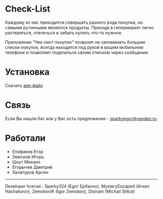 # Check-List
Каждому из нас приходится совершать разного рода покупки, но самыми рутинными являются продукты. Приходя в гипермаркет легко растеряться, отвлечься и забыть купить что-то нужное. 

Приложение “Чек-лист покупок” позволит не запоминать большие списки покупок, всегда находится под рукой в вашем мобильном телефоне и позволяет поделиться своим списком через сообщение. 
# Установка
Скачать [apk-файл](https://drive.google.com/file/d/1qTbrozHUmmuOgfhy4eTP--hGJdWX-EDT/view?usp=share_link)
# Связь
Если Вы нашли баг или у Вас есть предложения - sparkyegor@yandex.ru
# Работали
- Епифанов Егор
- Земсков Игорь
- Шкут Михаил
- Егорычев Дмитрий
- Хачатуров Арсен
___
Developer license : Sparky324 (Egor Epifanov), MysteryEscaped (Arsen Hachaturov), ZemskovIK (Igor Zemskov), Dloiram (Michail Shkut)
